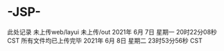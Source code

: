 # -JSP-
此处记录
未上传web/layui
未上传/out
2021年 6月 7日 星期一 20时22分08秒 CST
所有文件均已上传完毕
2021年 6月 8日 星期二 23时53分56秒 CST
